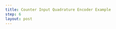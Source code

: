```yaml
---
title: Counter Input Quadrature Encoder Example
step: 6
layout: post
---
```


<script src='https://gist.github.com/madhephaestus/9ad4e126eb5b3e3c43df.js'></script>